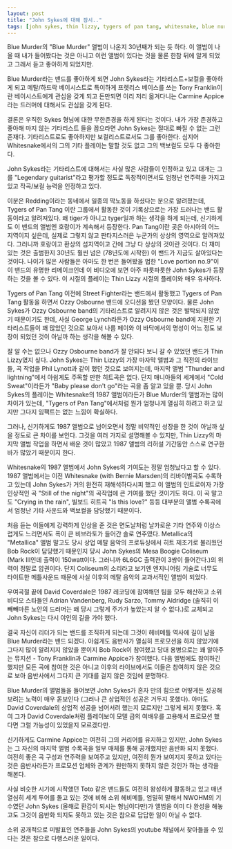 ```yaml
---
layout: post
title: "John Sykes에 대해 잠시.."
tags: [john sykes, thin lizzy, tygers of pan tang, whitesnake, blue nurder]
---
```


Blue Murder의 "Blue Murder" 앨범이 나온지 30년째가 되는 듯 하다. 이 앨범이 나올 때 내가 들어봤다는 것은 아니고 이런 앨범이 있다는 것을 물론 한참 뒤에 알게 되었고 그래서 듣고 좋아하게 되었지만.

Blue Murder라는 밴드를 좋아하게 되면 John Sykes라는 기타리스트+보컬을 좋아하게 되고 메탈/하드락 베이시스트로 특이하게 프렛리스 베이스를 쓰는 Tony Franklin이란 베이시스트에게 관심을 갖게 되고 돈만되면 이리 저리 옮겨다니는 Carmine Appice라는 드러머에 대해서도 관심을 갖게 된다.

결론은 우직한 Sykes 형님에 대한 무한존경을 하게 된다는 것이다. 내가 가장 존경하고 좋아해 마지 않는 기타리스트 들을 꼽으라면 John Sykes는 절대로 빠질 수 없는 그런 존재다. 기타리스트로도 좋아하지만 보컬리스트로서도 그를 좋아한다. 심지어 Whitesnake에서의 그의 기타 플레이는 말할 것도 없고 그의 백보컬도 모두 다 좋아한다. 

John Sykes라는 기타리스트에 대해서는 사실 많은 사람들이 인정하고 있고 대개는 그를 "Legendary guitarist"라고 평가할 정도로 독창적이면서도 엄청난 연주력을 가지고 있고 작곡/보컬 능력을 인정하고 있다.

이분은 Redding이라는 동네에서 일종의 막노동을 하셨다는 분으로 알려졌는데, Tygers of Pan Tang 이란 그룹에서 활동한 것이 기록상으로는 가장 드러나는 밴드 활동이라고 알려져있다. 왜 tiger가 아니고 tyger일까 하는 생각을 하게 되는데, 신기하게도 이 밴드의 앨범엔 호랑이가 계속해서 등장한다. Pan Tang이란 곳은 아시아의 어느 지역이지 싶은데, 실제로 그렇지 않고 판타지스러은 누군가의 상상의 영역으로 알려져있다. 그러니까 호랑이고 환상의 섬지역이고 간에 그냥 다 상상의 것이란 것이다. 더 재미있는 것은 출범한지 30년도 훨씬 넘은 (78년도에 시작한) 이 밴드가 지금도 살아있다는 것이다. 나이가 많은 사람들은 아마도 한 번은 들어봤을 법한 "Love portion no.9"이 이 밴드의 유명한 리메이크인데 이 비디오에 보면 아주 파릇파릇한 John Sykes가 등장하는 것을 볼 수 있다. 이 시절의 플레이는 Thin Lizzy 시절의 플레이와 매우 유사하다.

Tygers of Pan Tang 이전에 Street Fighter라는 밴드에서 활동했고 Tygers of Pan Tang 활동을 하면서 Ozzy Osbourne 밴드에 오디션을 봤던 모양이다. 물론 John Sykes가 Ozzy Osbourne band의 기타리스트로 알려지지 않은 것은 발탁되지 않았기 때문이기도 한데, 사실 George Lynch라든가 Ozzy Osbourne band에 지원한 기타리스트들이 꽤 많았던 것으로 보아서 나름 페이와 이 바닥에서의 명성이 어느 정도 보장이 되었던 것이 아닐까 하는 생각을 해볼 수 있다.

잘 알 수는 없으나 Ozzy Osbourne band가 잘 안되다 보니 갈 수 있었던 밴드가 Thin Lizzy였지 싶다. John Sykes는 Thin Lizzy의 가장 마자막 앨범과 그 직전의 라이브들, 곡 작업을 Phil Lynott과 같이 했던 것으로 보여지는데, 마지막 앨범 "Thunder and lightning"에서 아쉽게도 주목할 만한 히트곡은 없다. 단지 매니아들의 세계에서 "Cold Sweat"이라든가 "Baby please don't go"라는 곡을 좀 알고 있을 뿐. 당시 John Sykes의 플레이는 Whitesnake의 1987 앨범이라든가 Blue Murder의 앨범과는 많이 차이가 있는데, "Tygers of Pan Tang"에서처럼 뭔가 엄청나게 열심히 하려고 하고 있지만 그다지 임팩트는 없는 느낌이 확실하다. 

그러나, 신기하게도 1987 앨범으로 넘어오면서 정말 비약적인 성장을 한 것이 아닐까 싶을 정도로 큰 차이를 보인다. 그것을 여러 가지로 설명해볼 수 있지만, Thin Lizzy의 마지막 앨범 작업을 하면서 배운 것이 많았고 1987 앨범의 리허설 기간동안 스스로 연구한 바가 많았기 때문이지 한다. 

Whitesnake의 1987 앨범에서 John Sykes의 기여도는 정말 엄청났다고 할 수 있다. 1987 앨범에서는 이전 Whitesnake (with Bernie Marsden)의 리바이벌곡도 수록하고 있는데 John Sykes가 거의 완전히 재해석하다시피 했고 이 앨범의 인트로이자 가장 인상적인 곡 "Still of the night"의 곡작업에 큰 기여를 했단 것이기도 하다. 이 곡 말고도 "Crying in the rain", 빌보드 히트곡 "Is this love?" 등등 대부분의 앨범 수록곡에서 엄청난 기타 사운드와 백보컬을 담당했기 때문이다. 

처음 듣는 이들에게 강력하게 인상을 준 것은 면도날처럼 날카로운 기타 연주와 이상스럽게도 느리면서도 폭이 큰 비브라토가 들어간 솔로 연주였다. Metallica의 "Metallica" 앨범 말고도 당시 상업 메탈 음악의 프로듀싱에서 히트 제조기로 불리웠던 Bob Rock이 담당했기 때문인지 당시 John Sykes의 Mesa Boogie Coliseum (Mark III인데 출력이 150watt이다. 그러니까 6L6GC 출력관이 3쌍이 들어간다.)의 위력이 정말로 압권이다. 단지 Coliseum의 소리라고 보기엔 엔지니어링 기술로 너무도 타이트한 메틀사운드 때문에 사실 이후의 메탈 음악의 교과서적인 앨범이 되었다. 

우여곡절 끝에 David Coverdale은 1987 레코딩에 참여해던 팀을 모두 해산하고 소위 비디오 스타들인 Adrian Vandenberg, Rudy Sarzo, Tommy Aldridge (솔직히 이 빼빼마른 노안의 드러머는 왜 당시 그렇게 주가가 높았는지 알 수 없다.)로 교체되고 John Sykes는 다시 야인의 길을 가야 했다.

결국 자신이 리더가 되는 밴드를 조직하게 되는데 그것이 헤비메틀 역사에 길이 남을 Blue Murder라는 밴드 되겠다. 아쉽게도 음반사가 열심히 프로모션을 하지 않았기에 그다지 많이 알려지지 않았을 뿐이지 Bob Rock이 참여했고 당대 용병으로는 꽤 알아주는 뮤지션 - Tony Franklin과 Carmine Appice가 참여했다. 다음 앨범에도 참여하긴 했지만 모든 곡에 참여한 것은 아니고 이후의 라이브에서도 이들은 참여햐지 않은 것으로 보아 음반사에서 그다지 큰 기대를 걸지 않은 것임에 분명하다.

Blue Murder의 앨범들을 들어보면 John Sykes가 혼자 만의 힘으로 어떻게든 성공해보려는 노력이 매우 돋보인다 (그러나 큰 상업적인 성공은 거두지 못했다). 아마도 David Coverdale의 상업적 성공을 넘어서려 했는지 모르지만 그렇게 되지 못했다. 혹여 그가 David Coverdale처럼 플레이보이 모델 급의 여배우를 고용해서 프로모션 했다면 그럴 가능성이 있었을지 모르겠다만.

신기하게도 Carmine Appice는 여전히 그의 커리어를 유지하고 있지만, John Sykes는 그 자신의 마지막 앨범 수록곡을 일부 매체를 통해 공개했지만 음반화 되지 못했다. 여전히 좋은 곡 구성과 연주력을 보여주고 있지만, 여전히 뭔가 보여지지 못하고 있다는 것은 음반사라든가 프로모션 업체와 관계가 원만하지 못하지 않은 것인가 하는 생각을 해본다. 

사실 비슷한 시기에 시작했던 Toto 같은 밴드들도 여전히 왕성하게 활동하고 있고 매년 열심히 세계 투어를 돌고 있는 것에 비해 소위 헤비메틀, 엄밀히 말해서 NWOHM의 기수였던 John Sykes (올해로 환갑이 되시는 형님이다만)가 앨범을 이미 다 완성을 해놓고도 그것이 음반화 되지도 못하고 있는 것은 참으로 답답한 일이 아닐 수 없다.

소위 공개적으로 미발표인 연주들을 John Sykes의 youtube 채널에서 찾아들을 수 있다는 것은 참으로 다행스러운 일이다. 